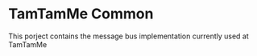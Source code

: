 # TamTamMe Common

This porject contains the message bus implementation currently used at TamTamMe

